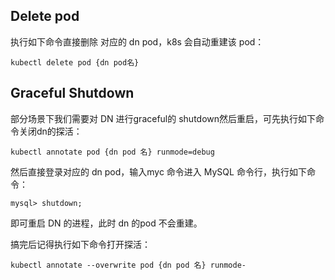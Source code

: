 ## Delete pod 
执行如下命令直接删除 对应的 dn pod，k8s 会自动重建该 pod：

```shell
kubectl delete pod {dn pod名}
```


## Graceful Shutdown 
部分场景下我们需要对 DN 进行graceful的 shutdown然后重启，可先执行如下命令关闭dn的探活：

```shell
kubectl annotate pod {dn pod 名} runmode=debug
```

然后直接登录对应的 dn pod，输入myc 命令进入 MySQL 命令行，执行如下命令：

```shell
mysql> shutdown;
```

即可重启 DN 的进程，此时 dn 的pod 不会重建。

搞完后记得执行如下命令打开探活：

```shell
kubectl annotate --overwrite pod {dn pod 名} runmode-
```

